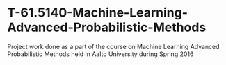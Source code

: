 # T-61.5140-Machine-Learning-Advanced-Probabilistic-Methods
Project work done as a part of the course on Machine Learning Advanced Probabilistic Methods held in Aalto University during Spring 2016
